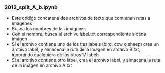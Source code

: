 ### 2012_split_A_b.ipynb

* Este código concatena dos archivos de texto que contienen rutas a imágenes
* Busca los nombres de las imágenes
* Con el nombre, busca el archivo label.txt correspondiente a cada imágen
* Si el archivo contiene uno de los tres labels (bird, cow o sheep) crea un archivo label, y almacena la ruta de la imágen en archivo B.txt, ignorando cualquiera de los otros 17 labels
* Si el archivo contiene otro label, crea el archivo label, y almacena la ruta de la imágen en archivo A.txt